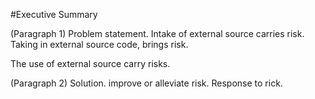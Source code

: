 #Executive Summary

(Paragraph 1) Problem statement. Intake of external source carries risk. Taking in external source code, brings risk.

The use of external source carry risks. 


(Paragraph 2) Solution. improve or alleviate risk.
Response to rick.
